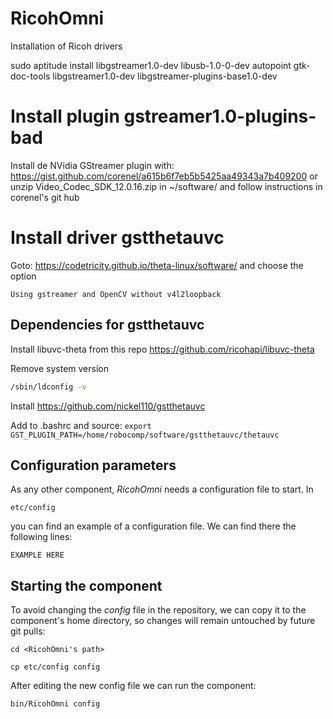 # RicohOmni

Installation of Ricoh drivers

sudo aptitude install libgstreamer1.0-dev libusb-1.0-0-dev autopoint gtk-doc-tools libgstreamer1.0-dev libgstreamer-plugins-base1.0-dev 
# Install plugin gstreamer1.0-plugins-bad

Install de NVidia GStreamer plugin with: https://gist.github.com/corenel/a615b6f7eb5b5425aa49343a7b409200
or
unzip  Video_Codec_SDK_12.0.16.zip in ~/software/ and follow instructions in corenel's git hub

# Install driver gstthetauvc
Goto: https://codetricity.github.io/theta-linux/software/  and choose the option

```Using gstreamer and OpenCV without v4l2loopback```


## Dependencies for gstthetauvc
Install libuvc-theta from this repo https://github.com/ricohapi/libuvc-theta

Remove system version
```bash
/sbin/ldconfig -v 
```

Install https://github.com/nickel110/gstthetauvc

Add to .bashrc and source:
    ```export GST_PLUGIN_PATH=/home/robocomp/software/gstthetauvc/thetauvc```



## Configuration parameters
As any other component, *RicohOmni* needs a configuration file to start. In
```
etc/config
```
you can find an example of a configuration file. We can find there the following lines:
```
EXAMPLE HERE
```

## Starting the component
To avoid changing the *config* file in the repository, we can copy it to the component's home directory, so changes will remain untouched by future git pulls:

```
cd <RicohOmni's path> 
```
```
cp etc/config config
```

After editing the new config file we can run the component:

```
bin/RicohOmni config
```
